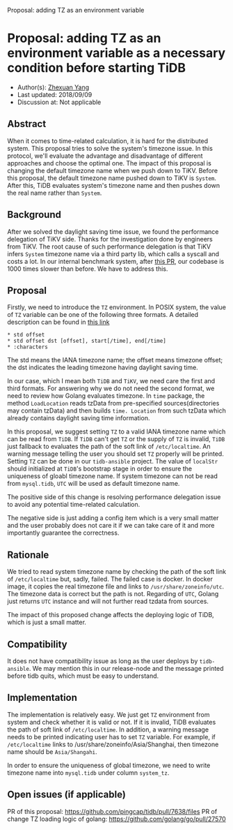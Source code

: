 Proposal: adding TZ as an environment variable 

# Proposal: adding TZ as an environment variable as a necessary condition before starting TiDB

- Author(s):  [Zhexuan Yang](www.github.com/zhexuany)  
- Last updated:  2018/09/09
- Discussion at: Not applicable 

## Abstract

When it comes to time-related calculation, it is hard for the distributed system. This proposal tries to solve the system's timezone issue. In this protocol, we'll evaluate the advantage and disadvantage of different approaches and choose the optimal one. The impact of this proposal is changing the default timezone name when we push down to TiKV. Before this proposal, the default timezone name pushed down to TiKV is `System`. After this, TiDB evaluates system's timezone name and then pushes down the real name rather than `System`. 

## Background

After we solved the daylight saving time issue, we found the performance delegation of TiKV side. Thanks for the investigation done by engineers from TiKV. The root cause of such performance delegation is that TiKV infers `System` timezone name via a third party lib, which calls a syscall and costs a lot. In our internal benchmark system, after [this PR](https://github.com/pingcap/tidb/search?q=daylight+saving+time&type=Issues), our codebase is 1000 times slower than before. We have to address this. 

## Proposal

Firstly, we need to introduce the `TZ` environment. In POSIX system, the value of `TZ` variable can be one of the following three formats. A detailed description can be found in [this link](http://www.gnu.org/software/libc/manual/html_node/TZ-Variable.html)

    * std offset
    * std offset dst [offset], start[/time], end[/time]
    * :characters

The std means the IANA timezone name; the offset means timezone offset; the dst indicates the leading timezone having daylight saving time. 

In our case, which I mean both `TiDB` and `TiKV`, we need care the first and third formats. For answering why we do not need the second format, we need to review how Golang evaluates timezone. In `time` package, the method `LoadLocation` reads tzData from pre-specified sources(directories may contain tzData) and then builds `time. Location` from such tzData which already contains daylight saving time information. 

In this proposal, we suggest setting `TZ` to a valid IANA timezone name which can be read from `TiDB`. If `TiDB` can't get `TZ` or the supply of `TZ` is invalid, `TiDB` just fallback to evaluates the path of the soft link of `/etc/localtime`. An warning message telling the user you should set `TZ` properly will be printed. Setting `TZ` can be done in our `tidb-ansible` project. The value of `localStr` should initialized at `TiDB`'s bootstrap stage in order to ensure the uniqueness of gloabl timezone name. If system timezone can not be read from `mysql.tidb`, `UTC` will be used as default timezone name.

The positive side of this change is resolving performance delegation issue to avoid any potential time-related calculation. 

The negative side is just adding a config item which is a very small matter and the user probably does not care it if we can take care of it and more importantly guarantee the correctness. 


## Rationale

We tried to read system timezone name by checking the path of the soft link of `/etc/localtime` but, sadly, failed. The failed case is docker. In docker image, it copies the real timezone file and links to `/usr/share/zoneinfo/utc`. The timezone data is correct but the path is not. Regarding of `UTC`, Golang just returns `UTC` instance and will not further read tzdata from sources.

The impact of this proposed change affects the deploying logic of TiDB, which is just a small matter. 

## Compatibility

It does not have compatibility issue as long as the user deploys by `tidb-ansible`. We may mention this in our release-node and the message printed before tidb quits, which must be easy to understand.


## Implementation

The implementation is relatively easy. We just get `TZ` environment from system and check whether it is valid or not. If it is invalid, TiDB evaluates the path of soft link of `/etc/localtime`. 
In addition, a warning message needs to be printed indicating user has to set `TZ` variable. For example, if `/etc/localtime` links to /usr/share/zoneinfo/Asia/Shanghai, then timezone name should be `Asia/Shangahi`.  

In order to ensure the uniqueness of global timezone, we need to write timezone name into `mysql.tidb` under column `system_tz`. 
 
## Open issues (if applicable)

PR of this proposal: https://github.com/pingcap/tidb/pull/7638/files
PR of change TZ loading logic of golang: https://github.com/golang/go/pull/27570
